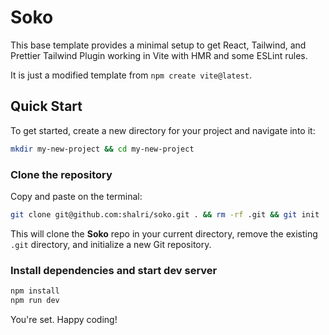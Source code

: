 # Soko

This base template provides a minimal setup to get React, Tailwind, and Prettier Tailwind Plugin working in Vite with HMR and some ESLint rules.

It is just a modified template from `npm create vite@latest`.

## Quick Start

To get started, create a new directory for your project and navigate into it:

```bash
mkdir my-new-project && cd my-new-project
```

### Clone the repository

Copy and paste on the terminal:

```bash
git clone git@github.com:shalri/soko.git . && rm -rf .git && git init
```

This will clone the **Soko** repo in your current directory, remove the existing
`.git` directory, and initialize a new Git repository.

### Install dependencies and start dev server

```bash
npm install
npm run dev
```

You're set. Happy coding!
